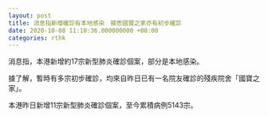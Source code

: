 ```yaml
---
layout: post
title: 消息指新增確診有本地感染　據悉國寶之家亦有初步確診
date: 2020-10-08 11:10:36.000000000 +08:00
categories: rthk
---
```


消息指，本港新增約17宗新型肺炎確診個案，部分是本地感染。

據了解，暫時有多宗初步確診，均來自昨日已有一名院友確診的殘疾院舍「國寶之家」。

本港昨日新增11宗新型肺炎確診個案，至今累積病例5143宗。
